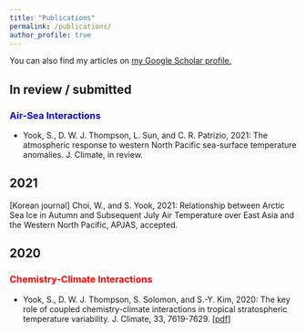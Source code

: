 ```yaml
---
title: "Publications"
permalink: /publications/
author_profile: true
---
```

You can also find my articles on <u><a href="https://scholar.google.com/citations?user=mvtir2cAAAAJ&hl=en&oi=ao">my Google Scholar profile</a>.</u>

## In review / submitted
### <span style="color:blue">Air-Sea Interactions</span>
* Yook, S., D. W. J. Thompson, L. Sun, and C. R. Patrizio, 2021: The atmospheric response to western North Pacific sea-surface temperature anomalies. J. Climate, in review.

## 2021
[Korean journal] Choi, W., and S. Yook, 2021: Relationship between Arctic Sea Ice in Autumn and Subsequent July Air Temperature over East Asia and the Western North Pacific, APJAS, accepted.

## 2020
### <span style="color:red">Chemistry-Climate Interactions</span>
* Yook, S., D. W. J. Thompson, S. Solomon, and S.-Y. Kim, 2020: The key role of coupled chemistry-climate interactions in tropical stratospheric temperature variability. J. Climate, 33, 7619-7629.
\[[pdf](http://shimyook.github.io/files/JCL2020.pdf)\]
